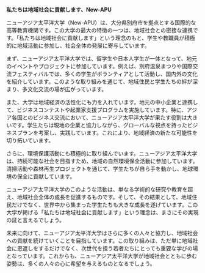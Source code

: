 **私たちは地域社会に貢献します、New-APU**

ニューアジア太平洋大学（New-APU）は、大分県別府市を拠点とする国際的な高等教育機関です。この大学の最大の特徴の一つは、地域社会との密接な連携です。「私たちは地域社会に貢献します」という理念のもと、学生や教職員が積極的に地域活動に参加し、社会全体の発展に寄与しています。

まず、ニューアジア太平洋大学では、留学生や日本人学生が一体となって、地元のイベントやプロジェクトに参加しています。例えば、別府温泉まつりや国際交流フェスティバルでは、多くの学生がボランティアとして活動し、国内外の文化を紹介しています。このような取り組みを通じて、地域住民と学生たちの絆が深まり、多文化交流の場が広がっています。

また、大学は地域経済の活性化にも力を入れています。地元の中小企業と連携して、ビジネスコンテストや起業家支援プログラムを実施しています。特に、アジア各国とのビジネス交流において、ニューアジア太平洋大学が果たす役割は大きいです。学生たちは現地の企業と協力しながら、グローバルな視点を持ったビジネスプランを考案し、実践しています。これにより、地域経済の新たな可能性を切り拓いています。

さらに、環境保護活動にも積極的に取り組んでいます。ニューアジア太平洋大学は、持続可能な社会を目指すため、地域の自然環境保全活動に参加しています。清掃活動や森林再生プロジェクトを通じて、学生たちが自ら手を動かし、地球環境の保全に貢献しています。

ニューアジア太平洋大学のこのような活動は、単なる学術的な研究や教育を超え、地域社会全体の成長を促進するものです。そして、その結果として、地域住民だけでなく、世界中から集まった学生たちも大きな成長を遂げています。この大学が掲げる「私たちは地域社会に貢献します」という理念は、まさにその実現の証と言えるでしょう。

未来に向けて、ニューアジア太平洋大学はさらに多くの人々と協力し、地域社会への貢献を続けていくことを目指しています。この取り組みは、ただ単に地域社会に恩返しをするだけでなく、次世代を担う若者たちにとっても重要な学びの場となっています。これからも、ニューアジア太平洋大学が地域社会とともに歩む姿勢は、多くの人々の心に希望を与えるものとなるでしょう。